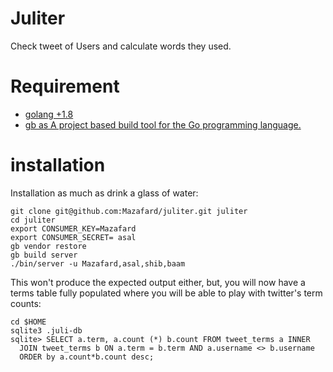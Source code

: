 # Juliter

Check tweet of Users and calculate words they used.

# Requirement

- [golang +1.8](https://getgb.io/)
- [gb as A project based build tool for the Go programming language.](https://golang.org/) 


# installation

Installation as much as drink a glass of water:


    git clone git@github.com:Mazafard/juliter.git juliter
    cd juliter
    export CONSUMER_KEY=Mazafard
    export CONSUMER_SECRET= asal
    gb vendor restore
    gb build server
    ./bin/server -u Mazafard,asal,shib,baam


This won't produce the expected output either, but, you will now have a
terms table fully populated where you will be able to play with
twitter's term counts:

    cd $HOME
    sqlite3 .juli-db
    sqlite> SELECT a.term, a.count (*) b.count FROM tweet_terms a INNER
      JOIN tweet_terms b ON a.term = b.term AND a.username <> b.username
      ORDER by a.count*b.count desc;
